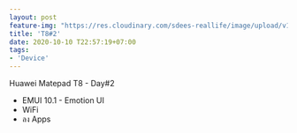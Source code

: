```yaml
---
layout: post
feature-img: "https://res.cloudinary.com/sdees-reallife/image/upload/v1555658919/sample_feature_img.png"
title: 'T8#2'
date: 2020-10-10 T22:57:19+07:00
tags:
- 'Device'
---
```

Huawei Matepad T8 - Day#2

<i class="fa fa-child" style="color:plum"></i>

- EMUI 10.1 - Emotion UI
- WiFi
- ลง Apps
